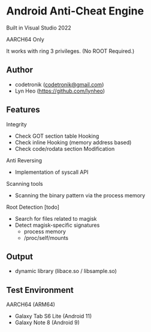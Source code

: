 # Android Anti-Cheat Engine 

Built in Visual Studio 2022

AARCH64 Only

It works with ring 3 privileges. (No ROOT Required.)

## Author
- codetronik (codetronik@gmail.com)
- Lyn Heo (https://github.com/lynheo)

## Features
Integrity
 - Check GOT section table Hooking
 - Check inline Hooking (memory address based)
 - Check code/rodata section Modification

Anti Reversing
 - Implementation of syscall API
 
Scanning tools 
 - Scanning the binary pattern via the process memory

Root Detection [todo]
 - Search for files related to magisk
 - Detect magisk-specific signatures
   - process memory
   - /proc/self/mounts 

## Output
- dynamic library (libace.so / libsample.so)

## Test Environment
AARCH64 (ARM64)
- Galaxy Tab S6 Lite (Android 11)
- Galaxy Note 8 (Android 9)
